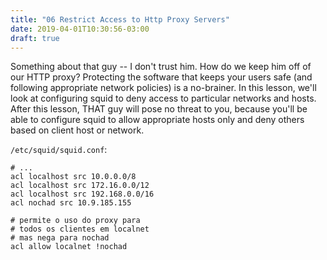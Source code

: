 ```yaml
---
title: "06 Restrict Access to Http Proxy Servers"
date: 2019-04-01T10:30:56-03:00
draft: true
---
```


Something about that guy -- I don't trust him. How do we keep him off of our HTTP proxy? Protecting the software that keeps your users safe (and following appropriate network policies) is a no-brainer. In this lesson, we'll look at configuring squid to deny access to particular networks and hosts. After this lesson, THAT guy will pose no threat to you, because you'll be able to configure squid to allow appropriate hosts only and deny others based on client host or network.

`/etc/squid/squid.conf`:
```
# ...
acl localhost src 10.0.0.0/8
acl localhost src 172.16.0.0/12
acl localhost src 192.168.0.0/16
acl nochad src 10.9.185.155

# permite o uso do proxy para
# todos os clientes em localnet
# mas nega para nochad
acl allow localnet !nochad
```